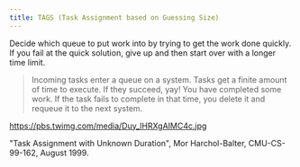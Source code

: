 ```yaml
---
title: TAGS (Task Assignment based on Guessing Size)
---
```

Decide which queue to put work into by trying
to get the work done quickly. If you fail at
the quick solution, give up and then start over
with a longer time limit.

> Incoming tasks enter a queue on a system. 
Tasks get a finite amount of time to execute. 
If they succeed, yay! You have completed some work. 
If the task fails to complete in that time, 
you delete it and requeue it to the next system.

https://pbs.twimg.com/media/Duy_lHRXgAIMC4c.jpg

"Task Assignment with Unknown Duration", Mor Harchol-Balter,  CMU-CS-99-162, August 1999. 

